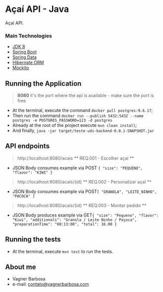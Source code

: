 # Açaí API - Java

Açaí API.

### Main Technologies

- [JDK 8](https://www.oracle.com/technetwork/java/javase/14u-relnotes-6361871.html)
- [Spring Boot](https://spring.io/projects/spring-boot)
- [Spring Data](https://spring.io/projects/spring-data)
- [Hibernate ORM](https://hibernate.org/orm/)
- [Mockito](https://site.mockito.org/)

## Running the Application

> **8080** it's the port where the api is available - make sure the port is free

- At the terminal, execute the command `docker pull postgres:9.6.17`;
- Then run the command `docker run --publish 5432:5432 --name postgres -e POSTGRES_PASSWORD=123 -d postgres`
- Already at the root of the project execute `mvn clean install`;
- And finally, `java -jar target/teste-uds-backend-0.0.1-SNAPSHOT.jar`

## API endpoints

> http://localhost:8080/acais ** REQ.001 - Escolher açaí **
- JSON Body consumes example via POST `{ "size": "PEQUENO", "flavor": "KIWI" }`

> http://localhost:8080/acais/{id} ** REQ.002 - Personalizar açaí **
- JSON Body consumes example via POST`[ "GRANOLA", "LEITE_NINHO", "PACOCA" ]`

> http://localhost:8080/acais/{id} ** REQ.003 - Montar pedido **
- JSON Body produces example via GET`{ "size": "Pequeno", "flavor": "Kiwi", "additionals": "Granola / Leite Ninho / Paçoca", "preparationTime": "00:13:00", "total": 16.00 }`
## Running the tests

- At the terminal, execute `mvn test` to run the tests.

## About me
- Vagner Barbosa
- e-mail: contato@vagnerbarbosa.com







